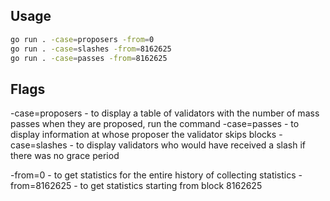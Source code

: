 ## Usage

```bash
go run . -case=proposers -from=0
go run . -case=slashes -from=8162625
go run . -case=passes -from=8162625
```

## Flags

-case=proposers - to display a table of validators with the number of mass passes when they are proposed, run the command
-case=passes - to display information at whose proposer the validator skips blocks
-case=slashes - to display validators who would have received a slash if there was no grace period

-from=0 - to get statistics for the entire history of collecting statistics
-from=8162625 - to get statistics starting from block 8162625
